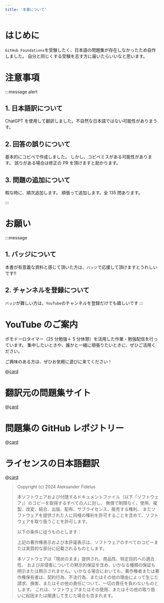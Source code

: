 ```yaml
---
title: '本書について'
---
```


# はじめに

`GitHub Foundations`を受験したく、日本語の問題集が存在しなかったため自作しました。
自分と同じくする受験を志す方に届いたらいいなと思います。

# 注意事項

:::message alert

## 1. 日本語訳について

ChatGPT を使用して翻訳しました。不自然な日本語ではない可能性がありまうす。

## 2. 回答の誤りについて

基本的にコピペで作成しました。
しかし、コピペミスがある可能性があります。
誤りがある場合は修正の PR を頂けますと助かります。

## 3. 問題の追加について

暇な時に、順次追加します。
頑張って追加します。全 135 問あります。

:::

# お願い

:::message

## 1. バッジについて

本書が有意義な資料と感じて頂いた方は、`バッジ`で応援して頂けますとうれしいです!!

## 2. チャンネルを登録について

`バッジ`が難しい方は、`YouTube`のチャンネルを登録だけでも嬉しいです
:::

# YouTube のご案内

ポモドーロタイマー（25 分勉強＋ 5 分休憩）を活用した作業・勉強配信を行っています。
集中したいときや、誰かと一緒に頑張りたいときに、ぜひご活用ください。

ご興味のある方は、ぜひお気軽に遊びに来てください！

@[card](https://www.youtube.com/@aew2sbee)

# 翻訳元の問題集サイト

@[card](https://ghcertified.com/practice_tests/)

# 問題集の GitHub レポジトリー

@[card](https://github.com/FidelusAleksander/ghcertified/)

# ライセンスの日本語翻訳

@[card](https://github.com/FidelusAleksander/ghcertified?tab=MIT-1-ov-file/)

> Copyright (c) 2024 Aleksander Fidelus
>
> 本ソフトウェアおよび付随するドキュメントファイル（以下「ソフトウェア」）のコピーを取得するすべての人に対し、
> 無償で制限なく、使用、複製、改変、結合、出版、配布、サブライセンス、販売する権利、
> またソフトウェアを提供された人に同様の権利を許可することを含めて、ソフトウェアを取り扱うことを許可します。
>
> 以下の条件に従うものとします：
>
> 上記の著作権表示および本許諾表示は、ソフトウェアのすべてのコピーまたは実質的な部分に記載されるものとします。
>
> 本ソフトウェアは「現状のまま」提供され、商品性、特定目的への適合性、
> および非侵害についての黙示的保証を含め、いかなる種類の保証も明示または黙示されません。
> いかなる場合においても、著作権者または著作権保有者は、契約行為、不法行為、またはその他の理由によって生じた請求、損害、またはその他の責任について、一切の責任を負わないものとします。
> これは、ソフトウェアまたはその使用、またはその他の取り扱いに起因または関連して生じた場合も含まれます。

